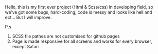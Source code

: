 Hello, this is my first ever project (Html & Scss/css) in developing field, so we've got some bugs,
hard-coding, code is messy and looks like hell and ect...
But I will improve.

P.s 
1) SCSS file pathes are not customised for github pages
2) Page is made responsive for all screens and works for every browser, except Safari
